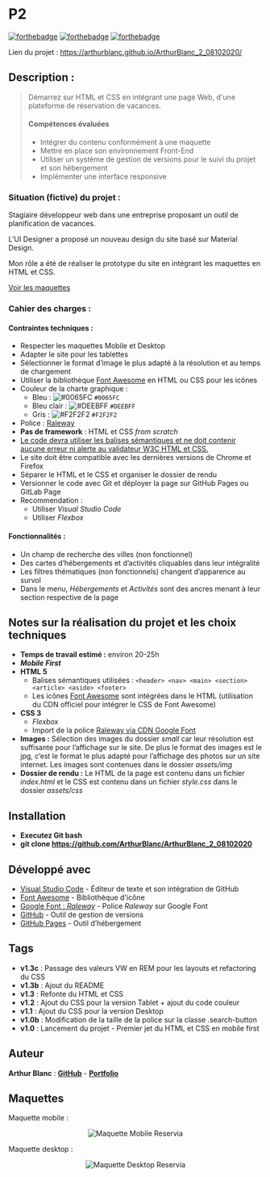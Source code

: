 # P2

[![forthebadge](https://forthebadge.com/images/badges/validated-html5.svg)](https://validator.w3.org/nu/?showsource=yes&showoutline=yes&showimagereport=yes&doc=https%3A%2F%2Farthurblanc.github.io%2FArthurBlanc_2_08102020%2F)
[![forthebadge](https://forthebadge.com/images/badges/uses-css.svg)](https://forthebadge.com)
[![forthebadge](https://forthebadge.com/images/badges/uses-git.svg)](https://github.com/ArthurBlanc)

Lien du projet : https://arthurblanc.github.io/ArthurBlanc_2_08102020/

## Description :

> Démarrez sur HTML et CSS en intégrant une page Web, d'une plateforme de réservation de vacances.
>
> #### Compétences évaluées
>
> -   Intégrer du contenu conformément à une maquette
> -   Mettre en place son environnement Front-End
> -   Utiliser un système de gestion de versions pour le suivi du projet et son hébergement
> -   Implémenter une interface responsive

### Situation (fictive) du projet :

Stagiaire développeur web dans une entreprise proposant un outil de planification de vacances.

L’UI Designer a proposé un nouveau design du site basé sur Material Design.

Mon rôle a été de réaliser le prototype du site en intégrant les maquettes en HTML et CSS.

[Voir les maquettes](#maquettes)

### Cahier des charges :

#### Contraintes techniques :

-   Respecter les maquettes Mobile et Desktop
-   Adapter le site pour les tablettes
-   Sélectionner le format d’image le plus adapté à la résolution et au temps de chargement
-   Utiliser la bibliothèque [Font Awesome](https://fontawesome.com/) en HTML ou CSS pour les icônes
-   Couleur de la charte graphique :
    -   Bleu : ![#0065FC](https://via.placeholder.com/15/0065FC/000000?text=+) `#0065FC`
    -   Bleu clair : ![#DEEBFF](https://via.placeholder.com/15/DEEBFF/000000?text=+) `#DEEBFF`
    -   Gris : ![#F2F2F2](https://via.placeholder.com/15/F2F2F2/000000?text=+) `#F2F2F2`
-   Police : [Raleway](https://fonts.google.com/specimen/Raleway)
-   **Pas de framework** : HTML et CSS _from scratch_
-   [Le code devra utiliser les balises sémantiques et ne doit contenir aucune erreur ni alerte au validateur W3C HTML et CSS.](https://validator.w3.org/nu/?showsource=yes&showoutline=yes&showimagereport=yes&doc=https%3A%2F%2Farthurblanc.github.io%2FArthurBlanc_2_08102020%2F)
-   Le site doit être compatible avec les dernières versions de Chrome et Firefox
-   Séparer le HTML et le CSS et organiser le dossier de rendu
-   Versionner le code avec Git et déployer la page sur GitHub Pages ou GitLab Page
-   Recommendation :
    -   Utiliser _Visual Studio Code_
    -   Utiliser _Flexbox_

#### Fonctionnalités :

-   Un champ de recherche des villes (non fonctionnel)
-   Des cartes d’hébergements et d’activités cliquables dans leur intégralité
-   Les filtres thématiques (non fonctionnels) changent d’apparence au survol
-   Dans le menu, _Hébergements_ et _Activités_ sont des ancres menant à leur section respective de la page

## Notes sur la réalisation du projet et les choix techniques

-   **Temps de travail estimé :** environ 20-25h
-   **_Mobile First_**
-   **HTML 5**
    -   Balises sémantiques utilisées : `<header> <nav> <main> <section> <article> <aside> <footer>`
    -   Les icônes [Font Awesome](https://fontawesome.com/) sont intégrées dans le HTML (utilisation du CDN officiel pour intégrer le CSS de Font Awesome)
-   **CSS 3**
    -   _Flexbox_
    -   Import de la police [Raleway via CDN Google Font](https://fonts.google.com/specimen/Raleway)
-   **Images :** Sélection des images du dossier _small_ car leur résolution est suffisante pour l’affichage sur le site. De plus le format des images est le jpg, c’est le format le plus adapté pour l’affichage des photos sur un site internet.
    Les images sont contenues dans le dossier _assets/img_
-   **Dossier de rendu :** Le HTML de la page est contenu dans un fichier _index.html_ et le CSS est contenu dans un fichier _style.css_ dans le dossier _assets/css_

## Installation

-   **Executez Git bash**
-   **git clone https://github.com/ArthurBlanc/ArthurBlanc_2_08102020**

## Développé avec

-   [Visual Studio Code](https://code.visualstudio.com/) - Éditeur de texte et son intégration de GitHub
-   [Font Awesome](https://fontawesome.com/) - Bibliothèque d'icône
-   [Google Font : _Raleway_](https://fonts.google.com/specimen/Raleway) - Police _Raleway_ sur Google Font
-   [GitHub](https://github.com/) - Outil de gestion de versions
-   [GitHub Pages](https://pages.github.com/) - Outil d’hébergement

## Tags

-   **v1.3c** : Passage des valeurs VW en REM pour les layouts et refactoring du CSS
-   **v1.3b** : Ajout du README
-   **v1.3** : Refonte du HTML et CSS
-   **v1.2** : Ajout du CSS pour la version Tablet + ajout du code couleur
-   **v1.1** : Ajout du CSS pour la version Desktop
-   **v1.0b** : Modification de la taille de la police sur la classe .search-button
-   **v1.0** : Lancement du projet - Premier jet du HTML et CSS en mobile first

## Auteur

**Arthur Blanc** : [**GitHub**](https://github.com/ArthurBlanc/) - [**Portfolio**](https://abcoding.fr/)

## Maquettes

Maquette mobile :

<p align="center">
  <img src="/assets/img/mockup/smartphone.png" alt="Maquette Mobile Reservia">
</p>

Maquette desktop :

<p align="center">
  <img src="/assets/img/mockup/desktop.png" alt="Maquette Desktop Reservia">
</p>
